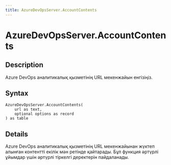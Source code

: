 ```yaml
---
title: AzureDevOpsServer.AccountContents
---
```


# AzureDevOpsServer.AccountContents


## Description

Azure DevOps аналитикалық қызметінің URL мекенжайын енгізіңіз.


## Syntax

```powerquery
AzureDevOpsServer.AccountContents(
    url as text,
    optional options as record
) as table
```


## Details

Azure DevOps аналитикалық қызметінің URL мекенжайынан жүктеп алынған контентті екілік мән ретінде қайтарады. Бұл функция әртүрлі ұйымдар үшін әртүрлі тіркелгі деректерін пайдаланады.


